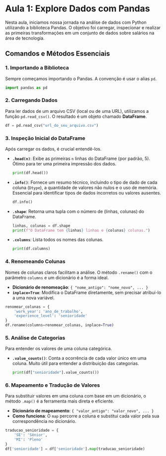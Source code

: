 # Aula 1: Explore Dados com Pandas

Nesta aula, iniciamos nossa jornada na análise de dados com Python utilizando a biblioteca Pandas. O objetivo foi carregar, inspecionar e realizar as primeiras transformações em um conjunto de dados sobre salários na área de tecnologia.

## Comandos e Métodos Essenciais

### 1. Importando a Biblioteca
Sempre começamos importando o Pandas. A convenção é usar o alias `pd`.
```python
import pandas as pd
```

### 2. Carregando Dados
Para ler dados de um arquivo CSV (local ou de uma URL), utilizamos a função `pd.read_csv()`. O resultado é um objeto chamado **DataFrame**.
```python
df = pd.read_csv("url_do_seu_arquivo.csv")
```

### 3. Inspeção Inicial do DataFrame
Após carregar os dados, é crucial entendê-los.

- **`.head(n)`**: Exibe as primeiras `n` linhas do DataFrame (por padrão, 5). Ótimo para ter uma primeira impressão dos dados.
  ```python
  print(df.head())
  ```
- **`.info()`**: Fornece um resumo técnico, incluindo o tipo de dado de cada coluna (`Dtype`), a quantidade de valores não nulos e o uso de memória. Essencial para identificar tipos de dados incorretos ou valores ausentes.
  ```python
  df.info()
  ```
- **`.shape`**: Retorna uma tupla com o número de (linhas, colunas) do DataFrame.
  ```python
  linhas, colunas = df.shape
  print(f"O DataFrame tem {linhas} linhas e {colunas} colunas.")
  ```
- **`.columns`**: Lista todos os nomes das colunas.
  ```python
  print(df.columns)
  ```

### 4. Renomeando Colunas
Nomes de colunas claros facilitam a análise. O método `.rename()` com o parâmetro `columns` e um dicionário é a forma ideal.

- **Dicionário de renomeação**: `{ "nome_antigo": "nome_novo", ... }`
- **`inplace=True`**: Modifica o DataFrame diretamente, sem precisar atribuí-lo a uma nova variável.
```python
renomear_colunas = {
    'work_year': 'ano_de_trabalho',
    'experience_level': 'senioridade'
}
df.rename(columns=renomear_colunas, inplace=True)
```

### 5. Análise de Categorias
Para entender os valores de uma coluna categórica.

- **`.value_counts()`**: Conta a ocorrência de cada valor único em uma coluna. Muito útil para entender a distribuição das categorias.
  ```python
  print(df["senioridade"].value_counts())
  ```

### 6. Mapeamento e Tradução de Valores
Para substituir valores em uma coluna com base em um dicionário, o método `.map()` é a ferramenta mais direta e eficiente.

- **Dicionário de mapeamento**: `{ "valor_antigo": "valor_novo", ... }`
- **Como funciona**: O `map` percorre a coluna e substitui cada valor pela sua correspondência no dicionário.
```python
traducao_senioridade = {
    'SE': 'Sênior',
    'MI': 'Pleno'
}
df['senioridade'] = df['senioridade'].map(traducao_senioridade)
```
